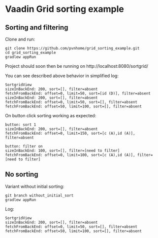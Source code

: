 # Vaadin Grid sorting example

## Sorting and filtering

Clone and run:

```
git clone https://github.com/pvnhome/grid_sorting_example.git
cd grid_sorting_example
gradlew appRun
```

Project should soon then be running on http://localhost:8080/sortgrid/

You can see described above behavior in simplified log:

```
SortgridView
sizeInBackEnd: 200, sort=[], filter=absent
fetchFromBackEnd: offset=0, limit=50, sort=[id (D)], filter=absent
sizeInBackEnd: 200, sort=[], filter=absent
fetchFromBackEnd: offset=0, limit=50, sort=[], filter=absent
fetchFromBackEnd: offset=50, limit=100, sort=[], filter=absent
```

On button click sorting working as expected:


```
button: sort 1
sizeInBackEnd: 200, sort=[], filter=absent
fetchFromBackEnd: offset=0, limit=150, sort=[c (A),id (A)], filter=absent

button: filter on
sizeInBackEnd: 100, sort=[], filter=[need to filter]
fetchFromBackEnd: offset=0, limit=100, sort=[c (A),id (A)], filter=[need to filter]
```

## No sorting


Variant without initial sorting:

```
git branch without_initial_sort
gradlew appRun
```

Log:


```
SortgridView
sizeInBackEnd: 200, sort=[], filter=absent
fetchFromBackEnd: offset=0, limit=50, sort=[], filter=absent
fetchFromBackEnd: offset=50, limit=100, sort=[], filter=absent
```
